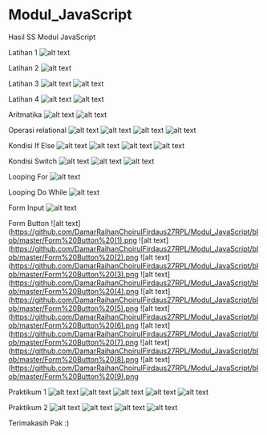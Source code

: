 # Modul_JavaScript
Hasil SS Modul JavaScript

Latihan 1
![alt text](https://github.com/DamarRaihanChoirulFirdaus27RPL/Modul_JavaScript/blob/master/Latihan1.png)

Latihan 2
![alt text](https://github.com/DamarRaihanChoirulFirdaus27RPL/Modul_JavaScript/blob/master/Latihan2.png)

Latihan 3
![alt text](https://github.com/DamarRaihanChoirulFirdaus27RPL/Modul_JavaScript/blob/master/Latihan3%20(1).png)
![alt text](https://github.com/DamarRaihanChoirulFirdaus27RPL/Modul_JavaScript/blob/master/Latihan3%20(2).png)

Latihan 4
![alt text](https://github.com/DamarRaihanChoirulFirdaus27RPL/Modul_JavaScript/blob/master/Latihan4%20(1).png)
![alt text](https://github.com/DamarRaihanChoirulFirdaus27RPL/Modul_JavaScript/blob/master/Latihan4%20(2).png)

Aritmatika
![alt text](https://github.com/DamarRaihanChoirulFirdaus27RPL/Modul_JavaScript/blob/master/Aritmatika%20(1).png)
![alt text](https://github.com/DamarRaihanChoirulFirdaus27RPL/Modul_JavaScript/blob/master/Aritmatika%20(2).png)

Operasi relational
![alt text](https://github.com/DamarRaihanChoirulFirdaus27RPL/Modul_JavaScript/blob/master/operational%20(1).png)
![alt text](https://github.com/DamarRaihanChoirulFirdaus27RPL/Modul_JavaScript/blob/master/operational%20(2).png)
![alt text](https://github.com/DamarRaihanChoirulFirdaus27RPL/Modul_JavaScript/blob/master/operational%20(3).png)
![alt text](https://github.com/DamarRaihanChoirulFirdaus27RPL/Modul_JavaScript/blob/master/operational%20(4).png)

Kondisi If Else
![alt text](https://github.com/DamarRaihanChoirulFirdaus27RPL/Modul_JavaScript/blob/master/Kondisi%20If%20Else%20(1).png)
![alt text](https://github.com/DamarRaihanChoirulFirdaus27RPL/Modul_JavaScript/blob/master/Kondisi%20If%20Else%20(2).png)
![alt text](https://github.com/DamarRaihanChoirulFirdaus27RPL/Modul_JavaScript/blob/master/Kondisi%20If%20Else%20(3).png)
![alt text](https://github.com/DamarRaihanChoirulFirdaus27RPL/Modul_JavaScript/blob/master/Kondisi%20If%20Else%20(4).png)

Kondisi Switch
![alt text](https://github.com/DamarRaihanChoirulFirdaus27RPL/Modul_JavaScript/blob/master/Kondisi%20Switch%20(1).png)
![alt text](https://github.com/DamarRaihanChoirulFirdaus27RPL/Modul_JavaScript/blob/master/Kondisi%20Switch%20(2).png)
![alt text](https://github.com/DamarRaihanChoirulFirdaus27RPL/Modul_JavaScript/blob/master/Kondisi%20Switch%20(3).png)

Looping For
![alt text](https://github.com/DamarRaihanChoirulFirdaus27RPL/Modul_JavaScript/blob/master/Looping.png)

Looping Do While
![alt text](https://github.com/DamarRaihanChoirulFirdaus27RPL/Modul_JavaScript/blob/master/Looping%20Do%20While.png)

Form Input
![alt text](https://github.com/DamarRaihanChoirulFirdaus27RPL/Modul_JavaScript/blob/master/Form%20Input.png)

Form Button
![alt text](https://github.com/DamarRaihanChoirulFirdaus27RPL/Modul_JavaScript/blob/master/Form%20Button%20(1).png
![alt text](https://github.com/DamarRaihanChoirulFirdaus27RPL/Modul_JavaScript/blob/master/Form%20Button%20(2).png
![alt text](https://github.com/DamarRaihanChoirulFirdaus27RPL/Modul_JavaScript/blob/master/Form%20Button%20(3).png
![alt text](https://github.com/DamarRaihanChoirulFirdaus27RPL/Modul_JavaScript/blob/master/Form%20Button%20(4).png
![alt text](https://github.com/DamarRaihanChoirulFirdaus27RPL/Modul_JavaScript/blob/master/Form%20Button%20(5).png
![alt text](https://github.com/DamarRaihanChoirulFirdaus27RPL/Modul_JavaScript/blob/master/Form%20Button%20(6).png
![alt text](https://github.com/DamarRaihanChoirulFirdaus27RPL/Modul_JavaScript/blob/master/Form%20Button%20(7).png
![alt text](https://github.com/DamarRaihanChoirulFirdaus27RPL/Modul_JavaScript/blob/master/Form%20Button%20(8).png
![alt text](https://github.com/DamarRaihanChoirulFirdaus27RPL/Modul_JavaScript/blob/master/Form%20Button%20(9).png

Praktikum 1
![alt text](https://github.com/DamarRaihanChoirulFirdaus27RPL/Modul_JavaScript/blob/master/Praktikum%201%20(1).png)
![alt text](https://github.com/DamarRaihanChoirulFirdaus27RPL/Modul_JavaScript/blob/master/Praktikum%201%20(2).png)
![alt text](https://github.com/DamarRaihanChoirulFirdaus27RPL/Modul_JavaScript/blob/master/Praktikum%201%20(3).png)
![alt text](https://github.com/DamarRaihanChoirulFirdaus27RPL/Modul_JavaScript/blob/master/Praktikum%201%20(4).png)
![alt text](https://github.com/DamarRaihanChoirulFirdaus27RPL/Modul_JavaScript/blob/master/Praktikum%201%20(5).png)

Praktikum 2
![alt text](https://github.com/DamarRaihanChoirulFirdaus27RPL/Modul_JavaScript/blob/master/Praktikum2%20(1).png)
![alt text](https://github.com/DamarRaihanChoirulFirdaus27RPL/Modul_JavaScript/blob/master/Praktikum2%20(2).png)
![alt text](https://github.com/DamarRaihanChoirulFirdaus27RPL/Modul_JavaScript/blob/master/Praktikum2%20(3).png)
![alt text](https://github.com/DamarRaihanChoirulFirdaus27RPL/Modul_JavaScript/blob/master/Praktikum2%20(4).png)

Terimakasih Pak :)
